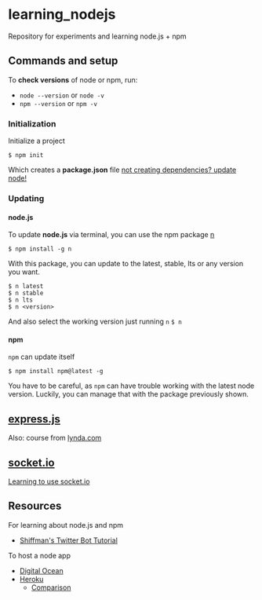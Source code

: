 # learning_nodejs
Repository for experiments and learning node.js + npm

## Commands and setup
To **check versions** of node or npm, run:
- `node --version` or `node -v`
- `npm --version` or `npm -v`

### Initialization
Initialize a project
```
$ npm init
```
Which creates a **package.json** file
[not creating dependencies? update node!](https://stackoverflow.com/questions/45866533/npm-install-not-create-a-new-package-lock-json)

### Updating
#### node.js
To update **node.js** via terminal, you can use the npm package [n](https://www.npmjs.com/package/n)
```
$ npm install -g n
```
With this package, you can update to the latest, stable, lts or any version you want.
```
$ n latest
$ n stable
$ n lts
$ n <version>
```
And also select the working version just running `n`
`$ n`

#### npm
`npm` can update itself
```
$ npm install npm@latest -g
```
You have to be careful, as `npm` can have trouble working with the latest node version. Luckily, you can manage that with the package previously shown.

## [express.js](https://expressjs.com/)

Also: course from [lynda.com](https://www.lynda.com/Node-js-tutorials/Learning-Node-js/612195-2.html)


## [socket.io](https://socket.io/)

[Learning to use socket.io](https://socket.io/get-started/chat/)


## Resources
For learning about node.js and npm
- [Shiffman's Twitter Bot Tutorial](https://www.youtube.com/playlist?list=PLRqwX-V7Uu6atTSxoRiVnSuOn6JHnq2yV)

To host a node app
- [Digital Ocean](https://www.digitalocean.com/)
- [Heroku](https://www.heroku.com/)
	- [Comparison](https://www.quora.com/What-is-better-Heroku-or-Digital-Ocean)
